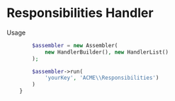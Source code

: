 # Responsibilities Handler
Usage
```php
        $assembler = new Assembler(
            new HandlerBuilder(), new HandlerList()
        );

        $assembler->run(
            'yourKey', 'ACME\\Responsibilities')
        )
    }
```
